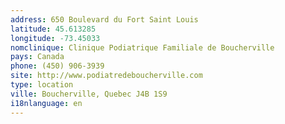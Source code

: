 ```yaml
---
address: 650 Boulevard du Fort Saint Louis
latitude: 45.613285
longitude: -73.45033
nomclinique: Clinique Podiatrique Familiale de Boucherville
pays: Canada
phone: (450) 906-3939
site: http://www.podiatredeboucherville.com
type: location
ville: Boucherville, Quebec J4B 1S9
i18nlanguage: en
---
```


